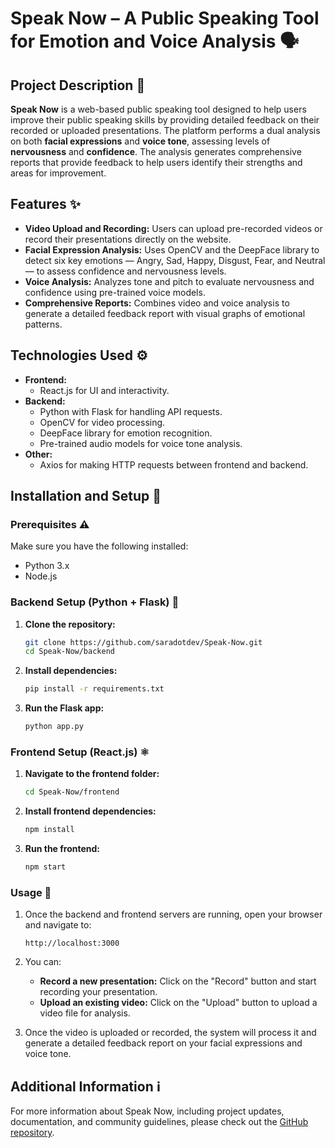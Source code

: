 # Speak Now – A Public Speaking Tool for Emotion and Voice Analysis 🗣

## Project Description 📝
**Speak Now** is a web-based public speaking tool designed to help users improve their public speaking skills by providing detailed feedback on their recorded or uploaded presentations. The platform performs a dual analysis on both **facial expressions** and **voice tone**, assessing levels of **nervousness** and **confidence**. The analysis generates comprehensive reports that provide feedback to help users identify their strengths and areas for improvement.

## Features ✨
- **Video Upload and Recording:** Users can upload pre-recorded videos or record their presentations directly on the website.
- **Facial Expression Analysis:** Uses OpenCV and the DeepFace library to detect six key emotions — Angry, Sad, Happy, Disgust, Fear, and Neutral — to assess confidence and nervousness levels.
- **Voice Analysis:** Analyzes tone and pitch to evaluate nervousness and confidence using pre-trained voice models.
- **Comprehensive Reports:** Combines video and voice analysis to generate a detailed feedback report with visual graphs of emotional patterns.

## Technologies Used ⚙
- **Frontend:**
  - React.js for UI and interactivity.
- **Backend:**
  - Python with Flask for handling API requests.
  - OpenCV for video processing.
  - DeepFace library for emotion recognition.
  - Pre-trained audio models for voice tone analysis.
- **Other:**
  - Axios for making HTTP requests between frontend and backend.

## Installation and Setup 🔑

### Prerequisites ⚠
Make sure you have the following installed:
- Python 3.x
- Node.js

### Backend Setup (Python + Flask) 🐍
1. **Clone the repository:**
   ```bash
   git clone https://github.com/saradotdev/Speak-Now.git
   cd Speak-Now/backend
   ```

2. **Install dependencies:**
   ```bash
   pip install -r requirements.txt
   ```

3. **Run the Flask app:**
   ```bash
   python app.py
   ```

### Frontend Setup (React.js) ⚛
1. **Navigate to the frontend folder:**
   ```bash
   cd Speak-Now/frontend
   ```

2. **Install frontend dependencies:**
   ```bash
   npm install
   ```

3. **Run the frontend:**
   ```bash
   npm start
   ```

### Usage 🚀
1. Once the backend and frontend servers are running, open your browser and navigate to:
   ```
   http://localhost:3000
   ```

2. You can:
   - **Record a new presentation:** Click on the "Record" button and start recording your presentation.
   - **Upload an existing video:** Click on the "Upload" button to upload a video file for analysis.

3. Once the video is uploaded or recorded, the system will process it and generate a detailed feedback report on your facial expressions and voice tone.

## Additional Information ℹ️
For more information about Speak Now, including project updates, documentation, and community guidelines, please check out the [GitHub repository](https://github.com/saradotdev/Speak-Now).
